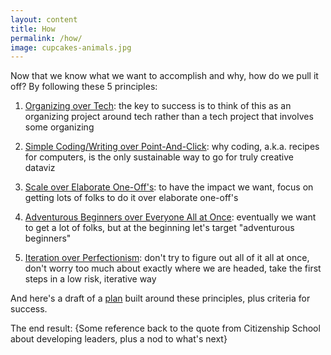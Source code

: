 ```yaml
---
layout: content
title: How
permalink: /how/
image: cupcakes-animals.jpg
---
```


Now that we know what we want to accomplish and why, how do we pull it off? By following these 5 principles:

1. [Organizing over Tech](/pages/how/organizing/organizing.html): the key to success is to think of this as an organizing project around tech rather than a tech project that involves some organizing

2. [Simple Coding/Writing over Point-And-Click](/pages/how/coding-writing/coding-writing.html): 
why coding, a.k.a. recipes for computers, is the only sustainable way to go for truly creative dataviz

3. [Scale over Elaborate One-Off's](/pages/how/scale/scale.html): to have the impact we want, focus on getting lots of folks to do it over elaborate one-off's

4. [Adventurous Beginners over Everyone All at Once](/pages/how/adventurous-beginners/adventurous-beginners.html): eventually we want to get a lot of folks, but at the beginning let's target "adventurous beginners"

5. [Iteration over Perfectionism](/pages/how/iteration/iteration.html): don't try to figure out all of it all at once, don't worry too much about exactly where we are headed, take the first steps in a low risk, iterative way


And here's a draft of a [plan](./plan/) built around these principles, plus criteria for success.

The end result: {Some reference back to the quote from Citizenship School about developing leaders, plus a nod to what's next}